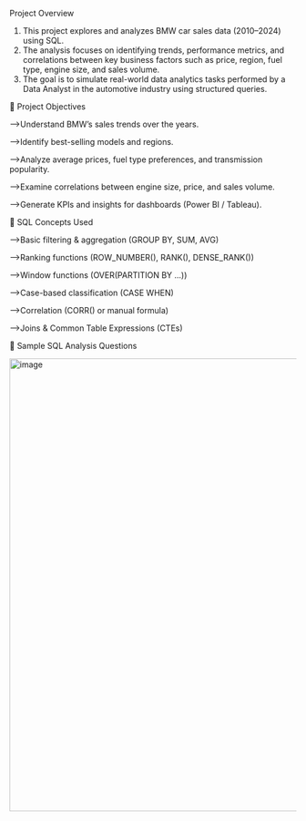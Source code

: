 Project Overview

1. This project explores and analyzes BMW car sales data (2010–2024) using SQL.
2. The analysis focuses on identifying trends, performance metrics, and correlations between key business factors such as price, region, fuel type, engine size, and sales volume.
3. The goal is to simulate real-world data analytics tasks performed by a Data Analyst in the automotive industry using structured queries.

🎯 Project Objectives

-->Understand BMW’s sales trends over the years.

-->Identify best-selling models and regions.

-->Analyze average prices, fuel type preferences, and transmission popularity.

-->Examine correlations between engine size, price, and sales volume.

-->Generate KPIs and insights for dashboards (Power BI / Tableau).

🧠 SQL Concepts Used

-->Basic filtering & aggregation (GROUP BY, SUM, AVG)

-->Ranking functions (ROW_NUMBER(), RANK(), DENSE_RANK())

-->Window functions (OVER(PARTITION BY ...))

-->Case-based classification (CASE WHEN)

-->Correlation (CORR() or manual formula)

-->Joins & Common Table Expressions (CTEs)

📘 Sample SQL Analysis Questions

<img width="1040" height="795" alt="image" src="https://github.com/user-attachments/assets/1ce7d994-701a-4851-ae59-5355624338e5" />

